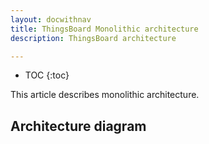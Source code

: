 ```yaml
---
layout: docwithnav
title: ThingsBoard Monolithic architecture
description: ThingsBoard architecture

---
```


* TOC
{:toc}

This article describes monolithic architecture.       

## Architecture diagram

 <object width="80%" data="/images/reference/mono-architecture.svg"></object> 

